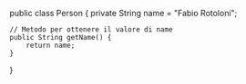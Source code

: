 public class Person {
    private String name = "Fabio Rotoloni";

    // Metodo per ottenere il valore di name
    public String getName() {
        return name;
    }
}

